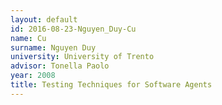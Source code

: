 ```yaml
---
layout: default 
id: 2016-08-23-Nguyen_Duy-Cu
name: Cu
surname: Nguyen Duy
university: University of Trento
advisor: Tonella Paolo
year: 2008
title: Testing Techniques for Software Agents
---
```

